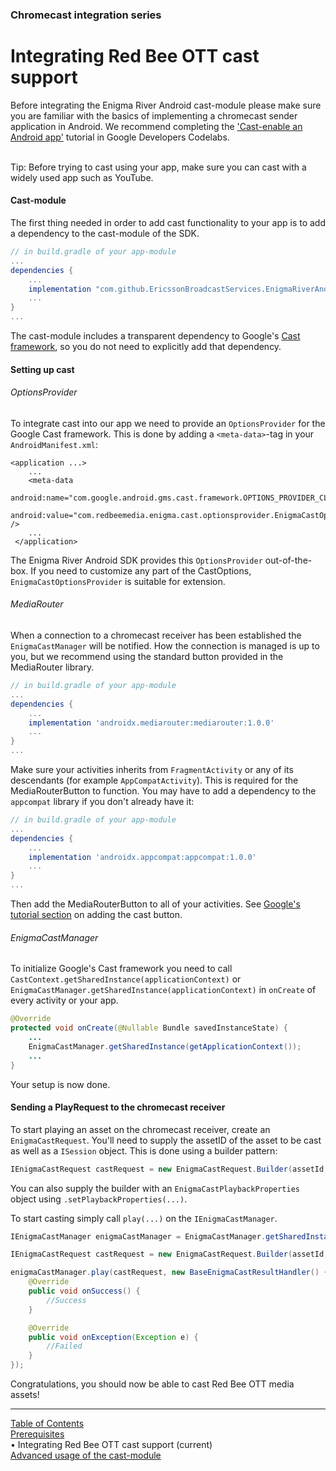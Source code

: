 ### Chromecast integration series
# Integrating Red Bee OTT cast support
Before integrating the Enigma River Android cast-module please make sure
you are familiar with the basics of implementing a chromecast sender
application in Android. We recommend completing the
['Cast-enable an Android app'](https://codelabs.developers.google.com/codelabs/cast-videos-android/)
tutorial in Google Developers Codelabs.

<br/>
Tip: Before trying to cast using your app, make sure you can cast with a widely used app such as YouTube.

#### Cast-module

The first thing needed in order to add cast functionality to your app is to add a dependency to the cast-module of the SDK.
```gradle
// in build.gradle of your app-module
...
dependencies {
    ...
    implementation "com.github.EricssonBroadcastServices.EnigmaRiverAndroid:cast:r3.3.1"
    ...
}
...
```

The cast-module includes a transparent dependency to Google's
[Cast framework](https://developers.google.com/cast/docs/android_sender/integrate),
so you do not need to explicitly add that dependency.

#### Setting up cast

###### OptionsProvider

To integrate cast into our app we need to provide an `OptionsProvider` for the Google Cast framework. This is done by adding a `<meta-data>`-tag in your `AndroidManifest.xml`:
```
<application ...>
    ...
    <meta-data
        android:name="com.google.android.gms.cast.framework.OPTIONS_PROVIDER_CLASS_NAME"
        android:value="com.redbeemedia.enigma.cast.optionsprovider.EnigmaCastOptionsProvider" />
    ...
 </application>
```

The Enigma River Android SDK provides this `OptionsProvider` out-of-the-box. If you need to customize any part of the CastOptions, `EnigmaCastOptionsProvider` is suitable for extension.

###### MediaRouter

When a connection to a chromecast receiver has been established the `EnigmaCastManager` will be notified. How the connection is managed is up to you, but we recommend using the
standard button provided in the MediaRouter library.
```gradle
// in build.gradle of your app-module
...
dependencies {
    ...
    implementation 'androidx.mediarouter:mediarouter:1.0.0'
    ...
}
...
```

Make sure your activities inherits from `FragmentActivity` or any of its descendants (for example `AppCompatActivity`). This is required for the MediaRouterButton to function.
You may have to add a dependency to the `appcompat` library if you don't already have it:
```gradle
// in build.gradle of your app-module
...
dependencies {
    ...
    implementation 'androidx.appcompat:appcompat:1.0.0'
    ...
}
...
```

Then add the MediaRouterButton to all of your activities. See
[Google's tutorial section](https://developers.google.com/cast/docs/android_sender/integrate#add_a_cast_button)
on adding the cast button.

###### EnigmaCastManager

To initialize Google's Cast framework you need to call `CastContext.getSharedInstance(applicationContext)` or `EnigmaCastManager.getSharedInstance(applicationContext)` in `onCreate` of every activity or your app.
```java
@Override
protected void onCreate(@Nullable Bundle savedInstanceState) {
    ...
    EnigmaCastManager.getSharedInstance(getApplicationContext());
    ...
}
```

Your setup is now done.

#### Sending a PlayRequest to the chromecast receiver

To start playing an asset on the chromecast receiver, create an `EnigmaCastRequest`. You'll need to supply the assetID of the asset to be cast as well as a `ISession` object. This is done using a builder pattern:
```java
IEnigmaCastRequest castRequest = new EnigmaCastRequest.Builder(assetId, session).build();
```
You can also supply the builder with an `EnigmaCastPlaybackProperties` object using `.setPlaybackProperties(...)`.

To start casting simply call `play(...)` on the `IEnigmaCastManager`.
```java
IEnigmaCastManager enigmaCastManager = EnigmaCastManager.getSharedInstance(getApplicationContext());

IEnigmaCastRequest castRequest = new EnigmaCastRequest.Builder(assetId, session).build();

enigmaCastManager.play(castRequest, new BaseEnigmaCastResultHandler() {
    @Override
    public void onSuccess() {
        //Success
    }

    @Override
    public void onException(Exception e) {
        //Failed
    }
});
```

Congratulations, you should now be able to cast Red Bee OTT media assets!


___
[Table of Contents](../index.md)<br/>
[Prerequisites](prerequisites.md)<br/>
&bull; Integrating Red Bee OTT cast support (current)<br/>
[Advanced usage of the cast-module](chromecast_advanced.md)<br/>
